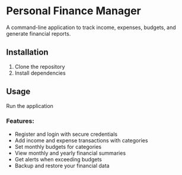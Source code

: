 # Personal Finance Manager

A command-line application to track income, expenses, budgets, and generate financial reports.

## Installation

1. Clone the repository
2. Install dependencies

## Usage
Run the application

### Features:
- Register and login with secure credentials
- Add income and expense transactions with categories
- Set monthly budgets for categories
- View monthly and yearly financial summaries
- Get alerts when exceeding budgets
- Backup and restore your financial data
